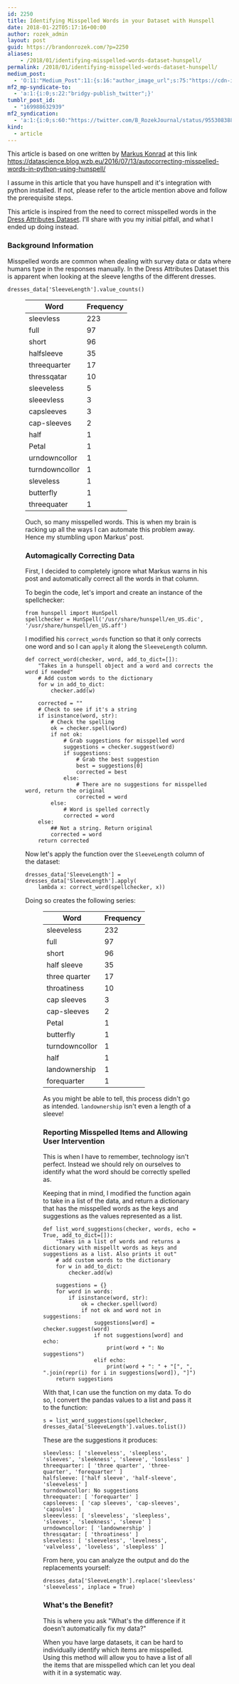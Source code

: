 ```yaml
---
id: 2250
title: Identifying Misspelled Words in your Dataset with Hunspell
date: 2018-01-22T05:17:16+00:00
author: rozek_admin
layout: post
guid: https://brandonrozek.com/?p=2250
aliases:
    - /2018/01/identifying-misspelled-words-dataset-hunspell/
permalink: /2018/01/identifying-misspelled-words-dataset-hunspell/
medium_post:
  - 'O:11:"Medium_Post":11:{s:16:"author_image_url";s:75:"https://cdn-images-1.medium.com/fit/c/200/200/1*06lotWcLMUnKZTN6-Th3IQ.jpeg";s:10:"author_url";s:32:"https://medium.com/@brandonrozek";s:11:"byline_name";N;s:12:"byline_email";N;s:10:"cross_link";s:2:"no";s:2:"id";s:12:"c0ccd543b7e6";s:21:"follower_notification";s:3:"yes";s:7:"license";s:19:"all-rights-reserved";s:14:"publication_id";s:2:"-1";s:6:"status";s:6:"public";s:3:"url";s:104:"https://medium.com/@brandonrozek/identifying-misspelled-words-in-your-dataset-with-hunspell-c0ccd543b7e6";}'
mf2_mp-syndicate-to:
  - 'a:1:{i:0;s:22:"bridgy-publish_twitter";}'
tumblr_post_id:
  - "169988632939"
mf2_syndication:
  - 'a:1:{i:0;s:60:"https://twitter.com/B_RozekJournal/status/955308388384235521";}'
kind:
  - article
---
```

This article is based on one written by [Markus Konrad](https://datascience.blog.wzb.eu/author/markus_konrad/) at this link <a href='https://datascience.blog.wzb.eu/2016/07/13/autocorrecting-misspelled-words-in-python-using-hunspell/' target='_blank' >https://datascience.blog.wzb.eu/2016/07/13/autocorrecting-misspelled-words-in-python-using-hunspell/</a>

I assume in this article that you have hunspell and it's integration with python installed. If not, please refer to the article mention above and follow the prerequisite steps.

This article is inspired from the need to correct misspelled words in the [Dress Attributes Dataset](https://archive.ics.uci.edu/ml/datasets/Dresses_Attribute_Sales). I'll share with you my initial pitfall, and what I ended up doing instead.

### Background Information

Misspelled words are common when dealing with survey data or data where humans type in the responses manually. In the Dress Attributes Dataset this is apparent when looking at the sleeve lengths of the different dresses.

<pre><code class='language-python' lang='python'>dresses_data[&#39;SleeveLength&#39;].value_counts()
</code></pre><figure> 

| Word           | Frequency |
| -------------- | --------- |
| sleevless      | 223       |
| full           | 97        |
| short          | 96        |
| halfsleeve     | 35        |
| threequarter   | 17        |
| thressqatar    | 10        |
| sleeveless     | 5         |
| sleeevless     | 3         |
| capsleeves     | 3         |
| cap-sleeves    | 2         |
| half           | 1         |
| Petal          | 1         |
| urndowncollor  | 1         |
| turndowncollor | 1         |
| sleveless      | 1         |
| butterfly      | 1         |
| threequater    | 1         |</figure> 

Ouch, so many misspelled words. This is when my brain is racking up all the ways I can automate this problem away. Hence my stumbling upon Markus' post.

### Automagically Correcting Data

First, I decided to completely ignore what Markus warns in his post and automatically correct all the words in that column.

To begin the code, let's import and create an instance of the spellchecker:

<pre><code class='language-python' lang='python'>from hunspell import HunSpell
spellchecker = HunSpell(&#39;/usr/share/hunspell/en_US.dic&#39;, &#39;/usr/share/hunspell/en_US.aff&#39;)
</code></pre>

I modified his `correct_words` function so that it only corrects one word and so I can `apply` it along the `SleeveLength` column. 

<pre><code class='language-python' lang='python'>def correct_word(checker, word, add_to_dict=[]):
    "Takes in a hunspell object and a word and corrects the word if needed"   
    # Add custom words to the dictionary
    for w in add_to_dict:
        checker.add(w)

    corrected = ""
    # Check to see if it&#39;s a string
    if isinstance(word, str):
        # Check the spelling
        ok = checker.spell(word)
        if not ok:
            # Grab suggestions for misspelled word
            suggestions = checker.suggest(word)
            if suggestions:
                # Grab the best suggestion
                best = suggestions[0]
                corrected = best
            else:
                # There are no suggestions for misspelled word, return the original
                corrected = word 
        else:
            # Word is spelled correctly
            corrected = word
    else:
        ## Not a string. Return original
        corrected = word
    return corrected
</code></pre>

Now let's apply the function over the `SleeveLength` column of the dataset:

<pre><code class='language-python' lang='python'>dresses_data[&#39;SleeveLength&#39;] = dresses_data[&#39;SleeveLength&#39;].apply(
    lambda x: correct_word(spellchecker, x))
</code></pre>

Doing so creates the following series:<figure> 

| Word           | Frequency |
| -------------- | --------- |
| sleeveless     | 232       |
| full           | 97        |
| short          | 96        |
| half sleeve    | 35        |
| three quarter  | 17        |
| throatiness    | 10        |
| cap sleeves    | 3         |
| cap-sleeves    | 2         |
| Petal          | 1         |
| butterfly      | 1         |
| turndowncollor | 1         |
| half           | 1         |
| landownership  | 1         |
| forequarter    | 1         |</figure> 

As you might be able to tell, this process didn't go as intended. `landownership` isn't even a length of a sleeve!

### Reporting Misspelled Items and Allowing User Intervention

This is when I have to remember, technology isn't perfect. Instead we should rely on ourselves to identify what the word should be correctly spelled as.

Keeping that in mind, I modified the function again to take in a list of the data, and return a dictionary that has the misspelled words as the keys and suggestions as the values represented as a list.

<pre><code class='language-python' lang='python'>def list_word_suggestions(checker, words, echo = True, add_to_dict=[]):
    "Takes in a list of words and returns a dictionary with mispellt words as keys and suggestions as a list. Also prints it out"
    # add custom words to the dictionary
    for w in add_to_dict:
        checker.add(w)

    suggestions = {}
    for word in words:
        if isinstance(word, str):
            ok = checker.spell(word)
            if not ok and word not in suggestions:
                suggestions[word] = checker.suggest(word)
                if not suggestions[word] and echo:
                    print(word + ": No suggestions")
                elif echo:
                    print(word + ": " + "[", ", ".join(repr(i) for i in suggestions[word]), "]")
    return suggestions
</code></pre>

With that, I can use the function on my data. To do so, I convert the pandas values to a list and pass it to the function:

<pre><code class='language-python' lang='python'>s = list_word_suggestions(spellchecker, dresses_data[&#39;SleeveLength&#39;].values.tolist())
</code></pre>

These are the suggestions it produces:

<pre><code class='language-python' lang='python'>sleevless: [ &#39;sleeveless&#39;, &#39;sleepless&#39;, &#39;sleeves&#39;, &#39;sleekness&#39;, &#39;sleeve&#39;, &#39;lossless&#39; ]
threequarter: [ &#39;three quarter&#39;, &#39;three-quarter&#39;, &#39;forequarter&#39; ]
halfsleeve: [&#39;half sleeve&#39;, &#39;half-sleeve&#39;, &#39;sleeveless&#39; ]
turndowncollor: No suggestions
threequater: [ &#39;forequarter&#39; ]
capsleeves: [ &#39;cap sleeves&#39;, &#39;cap-sleeves&#39;, &#39;capsules&#39; ]
sleeevless: [ &#39;sleeveless&#39;, &#39;sleepless&#39;, &#39;sleeves&#39;, &#39;sleekness&#39;, &#39;sleeve&#39; ]
urndowncollor: [ &#39;landownership&#39; ]
thressqatar: [ &#39;throatiness&#39; ]
sleveless: [ &#39;sleeveless&#39;, &#39;levelness&#39;, &#39;valveless&#39;, &#39;loveless&#39;, &#39;sleepless&#39; ]
</code></pre>

From here, you can analyze the output and do the replacements yourself:

<pre><code class='language-python' lang='python'>dresses_data[&#39;SleeveLength&#39;].replace(&#39;sleevless&#39;, &#39;sleeveless&#39;, inplace = True)
</code></pre>

### What's the Benefit?

This is where you ask "What's the difference if it doesn't automatically fix my data?"

When you have large datasets, it can be hard to individually identify which items are misspelled. Using this method will allow you to have a list of all the items that are misspelled which can let you deal with it in a systematic way.